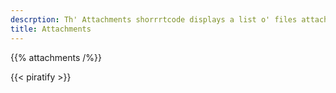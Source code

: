 ```yaml
---
descrption: Th' Attachments shorrrtcode displays a list o' files attached t' a plank
title: Attachments
---
```

{{% attachments /%}}

{{< piratify >}}